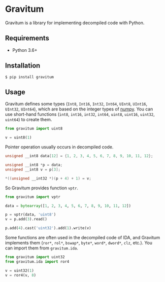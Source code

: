 # Gravitum

Gravitum is a library for implementing decompiled code with Python.

## Requirements

- Python 3.6+

## Installation

```
$ pip install gravitum
```

## Usage

Gravitum defines some types (`Int8`, `Int16`, `Int32`, `Int64`, `UInt8`, `UInt16`, `UInt32`, `UInt64`), which are based on the integer types of [numpy](https://github.com/numpy/numpy). You can use short-hand functions (`int8`, `int16`, `int32`, `int64`, `uint8`, `uint16`, `uint32`, `uint64`) to create them.

```python
from gravitum import uint8

v = uint8(1)
```

Pointer operation usually occurs in decompiled code.

```c
unsigned __int8 data[12] = {1, 2, 3, 4, 5, 6, 7, 8, 9, 10, 11, 12};

unsigned __int8 *p = data;
unsigned __int8 v = p[3];

*((unsigned __int32 *)(p + 4) + 1) = v;
```

So Gravitum provides function `vptr`.

```python
from gravitum import vptr

data = bytearray([1, 2, 3, 4, 5, 6, 7, 8, 9, 10, 11, 12])

p = vptr(data, 'uint8')
v = p.add(3).read()

p.add(4).cast('uint32').add(1).write(v)
```

Some functions are often used in the decompiled code of IDA, and Gravitum implements them (`ror*`, `rol*`, `bswap*`, `byte*`, `word*`, `dword*`, `clz`, etc.). You can import them from `gravitum.ida`.

```python
from gravitum import uint32
from gravitum.ida import ror4

v = uint32(1)
v = ror4(v, 8)
```

